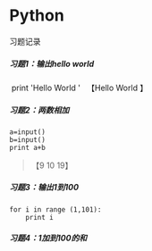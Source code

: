 # Python
习题记录

##### 习题1：输出hello world  
    print 'Hello World '   
【Hello World 】

##### 习题2：两数相加
    a=input()   
    b=input()  
    print a+b   
>【9 10 19】 

##### 习题3：输出1到100
    for i in range (1,101):
        print i   

##### 习题4：1加到100的和 

